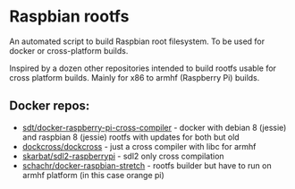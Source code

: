 # Raspbian rootfs

An automated script to build Raspbian root filesystem. To be used for docker or cross-platform builds.

Inspired by a dozen other repositories intended to build rootfs usable for cross platform builds.
Mainly for x86 to armhf (Raspberry Pi) builds.

## Docker repos:

* [sdt/docker-raspberry-pi-cross-compiler](https://github.com/sdt/docker-raspberry-pi-cross-compiler) - docker with debian 8 (jessie) and raspbian 8 (jessie) rootfs with updates for both but old
* [dockcross/dockcross](https://github.com/dockcross/dockcross) - just a cross compiler with libc for armhf
* [skarbat/sdl2-raspberrypi](https://github.com/skarbat/sdl2-raspberrypi) - sdl2 only cross compilation
* [schachr/docker-raspbian-stretch](https://github.com/schachr/docker-raspbian-stretch) - rootfs builder but have to run on armhf platform (in this case orange pi)
